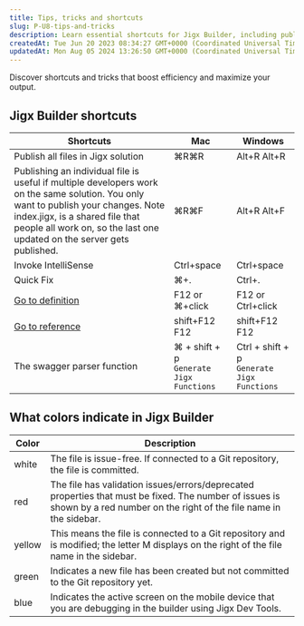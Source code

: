 ```yaml
---
title: Tips, tricks and shortcuts
slug: P-U8-tips-and-tricks
description: Learn essential shortcuts for Jigx Builder, including publishing files, invoking IntelliSense, using quick fix, and navigating to definitions. Discover the color indicators in Jigx Builder for issue-free files (white), files with validation issues (red), 
createdAt: Tue Jun 20 2023 08:34:27 GMT+0000 (Coordinated Universal Time)
updatedAt: Mon Aug 05 2024 13:26:50 GMT+0000 (Coordinated Universal Time)
---
```


Discover shortcuts and tricks that boost efficiency and maximize your output.

## Jigx Builder shortcuts

| **Shortcuts**                                                                                                                                                                                                                                     | **Mac**                                      | **Windows**                                     |
| ------------------------------------------------------------------------------------------------------------------------------------------------------------------------------------------------------------------------------------------------- | -------------------------------------------- | ----------------------------------------------- |
| Publish all files in Jigx solution                                                                                                                                                                                                                | ⌘R⌘R                                         | Alt+R Alt+R                                     |
| Publishing an individual file is useful if multiple developers work on the same solution. You only want to publish your changes. Note index.jigx, is a shared file that people all work on, so the last one updated on the server gets published. | ⌘R⌘F                                         | Alt+R Alt+F                                     |
| Invoke IntelliSense                                                                                                                                                                                                                               | Ctrl+space                                   | Ctrl+space                                      |
| Quick Fix                                                                                                                                                                                                                                         | ⌘+.                                          | Ctrl+.                                          |
|  [Go to definition](./Editor.md)                                                                                                                                                                                                                  | F12 &#xA;or &#xA;⌘+click                     | F12&#xA;or&#xA;Ctrl+click                       |
| [Go to reference](./Editor.md)                                                                                                                                                                                                                    | shift+F12&#xA;F12                            | shift+F12&#xA;F12                               |
| The swagger parser function                                                                                                                                                                                                                       | ⌘ + shift + p<br />`Generate Jigx Functions` | Ctrl + shift + p<br />`Generate Jigx Functions` |

## What colors indicate in Jigx Builder&#x20;

| **Color** | **Description**                                                                                                                                                             |
| --------- | --------------------------------------------------------------------------------------------------------------------------------------------------------------------------- |
| white     | The file is issue-free. If connected to a Git repository, the file is committed.                                                                                            |
| red       | The file has validation issues/errors/deprecated properties that must be fixed. The number of issues is shown by a red number on the right of the file name in the sidebar. |
| yellow    | This means the file is connected to a Git repository and is modified; the letter M displays on the right of the file name in the sidebar.                                   |
| green     | Indicates a new file has been created but not committed to the Git repository yet.                                                                                          |
| blue      | Indicates the active screen on the mobile device that you are debugging in the builder using Jigx Dev Tools.                                                                |



